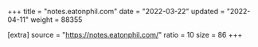 +++
title = "notes.eatonphil.com"
date = "2022-03-22"
updated = "2022-04-11"
weight = 88355

[extra]
source = "https://notes.eatonphil.com/"
ratio = 10
size = 86
+++

